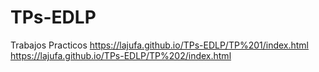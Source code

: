 # TPs-EDLP
Trabajos Practicos
https://lajufa.github.io/TPs-EDLP/TP%201/index.html
https://lajufa.github.io/TPs-EDLP/TP%202/index.html
